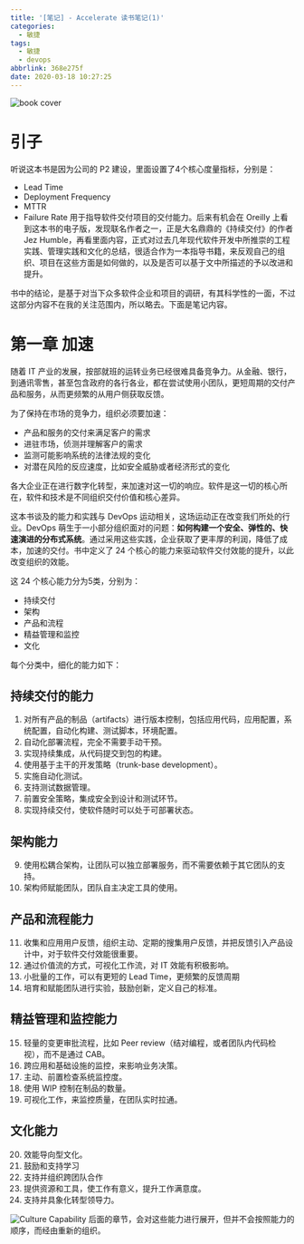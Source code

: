 ```yaml
---
title: '[笔记] - Accelerate 读书笔记(1)'
categories:
  - 敏捷
tags:
  - 敏捷
  - devops
abbrlink: 368e275f
date: 2020-03-18 10:27:25
---
```


![book cover](http://q6d3pw4zw.bkt.clouddn.com/610tbJ%2BV-aL.jpg-h600)
# 引子
听说这本书是因为公司的 P2 建设，里面设置了4个核心度量指标，分别是：
 - Lead Time
 - Deployment Frequency
 - MTTR
 - Failure Rate
用于指导软件交付项目的交付能力。后来有机会在 Oreilly 上看到这本书的电子版，发现联名作者之一，正是大名鼎鼎的《持续交付》的作者 Jez Humble，再看里面内容，正式对过去几年现代软件开发中所推崇的工程实践、管理实践和文化的总结，很适合作为一本指导书籍，来反观自己的组织、项目在这些方面是如何做的，以及是否可以基于文中所描述的予以改进和提升。

书中的结论，是基于对当下众多软件企业和项目的调研，有其科学性的一面，不过这部分内容不在我的关注范围内，所以略去。下面是笔记内容。

<!--more-->

# 第一章 加速
随着 IT 产业的发展，按部就班的运转业务已经很难具备竞争力。从金融、银行，到通讯零售，甚至包含政府的各行各业，都在尝试使用小团队，更短周期的交付产品和服务，从而更频繁的从用户侧获取反馈。

为了保持在市场的竞争力，组织必须要加速：

 -  产品和服务的交付来满足客户的需求
 - 进驻市场，侦测并理解客户的需求
 - 监测可能影响系统的法律法规的变化
 - 对潜在风险的反应速度，比如安全威胁或者经济形式的变化

各大企业正在进行数字化转型，来加速对这一切的响应。软件是这一切的核心所在，软件和技术是不同组织交付价值和核心差异。

这本书谈及的能力和实践与 DevOps 运动相关，这场运动正在改变我们所处的行业。DevOps 萌生于一小部分组织面对的问题：**如何构建一个安全、弹性的、快速演进的分布式系统**。通过采用这些实践，企业获取了更丰厚的利润，降低了成本，加速的交付。书中定义了 24 个核心的能力来驱动软件交付效能的提升，以此改变组织的效能。

这 24 个核心能力分为5类，分别为：

 - 持续交付
 - 架构
 - 产品和流程
 - 精益管理和监控
 - 文化

每个分类中，细化的能力如下：

## 持续交付的能力
1. 对所有产品的制品（artifacts）进行版本控制，包括应用代码，应用配置，系统配置，自动化构建、测试脚本，环境配置。
2. 自动化部署流程，完全不需要手动干预。
3. 实现持续集成，从代码提交到包的构建。
4. 使用基于主干的开发策略（trunk-base development）。
5. 实施自动化测试。
6. 支持测试数据管理。
7. 前置安全策略，集成安全到设计和测试环节。
8. 实现持续交付，使软件随时可以处于可部署状态。

## 架构能力
9. 使用松耦合架构，让团队可以独立部署服务，而不需要依赖于其它团队的支持。
10. 架构师赋能团队，团队自主决定工具的使用。

## 产品和流程能力
11. 收集和应用用户反馈，组织主动、定期的搜集用户反馈，并把反馈引入产品设计中，对于软件交付效能很重要。
12. 通过价值流的方式，可视化工作流，对 IT 效能有积极影响。
13. 小批量的工作，可以有更短的 Lead Time，更频繁的反馈周期
14. 培育和赋能团队进行实验，鼓励创新，定义自己的标准。

## 精益管理和监控能力
15. 轻量的变更审批流程，比如 Peer review（结对编程，或者团队内代码检视），而不是通过 CAB。
16. 跨应用和基础设施的监控，来影响业务决策。
17. 主动、前置检查系统监控度。
18. 使用 WIP 控制在制品的数量。
19. 可视化工作，来监控质量，在团队实时拉通。

## 文化能力
20. 效能导向型文化。
21. 鼓励和支持学习
22. 支持并组织跨团队合作
23. 提供资源和工具，使工作有意义，提升工作满意度。
24. 支持并具象化转型领导力。

![Culture Capability](http://q6d3pw4zw.bkt.clouddn.com/acc_002.jpg)
后面的章节，会对这些能力进行展开，但并不会按照能力的顺序，而经由重新的组织。
